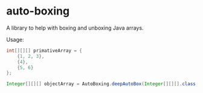 auto-boxing
===========

A library to help with boxing and unboxing Java arrays.

Usage:
```java
int[][][] primativeArray = {
    {1, 2, 3},
    {4},
    {5, 6}
};

Integer[][][] objectArray = AutoBoxing.deepAutoBox(Integer[][][].class, primativeArray);
```

